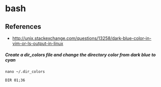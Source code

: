 # bash

## References
* http://unix.stackexchange.com/questions/13258/dark-blue-color-in-vim-or-ls-output-in-linux

##### Create a dir_colors file and change the directory color from dark blue to cyan
```
nano ~/.dir_colors
```
```
DIR 01;36 
```
